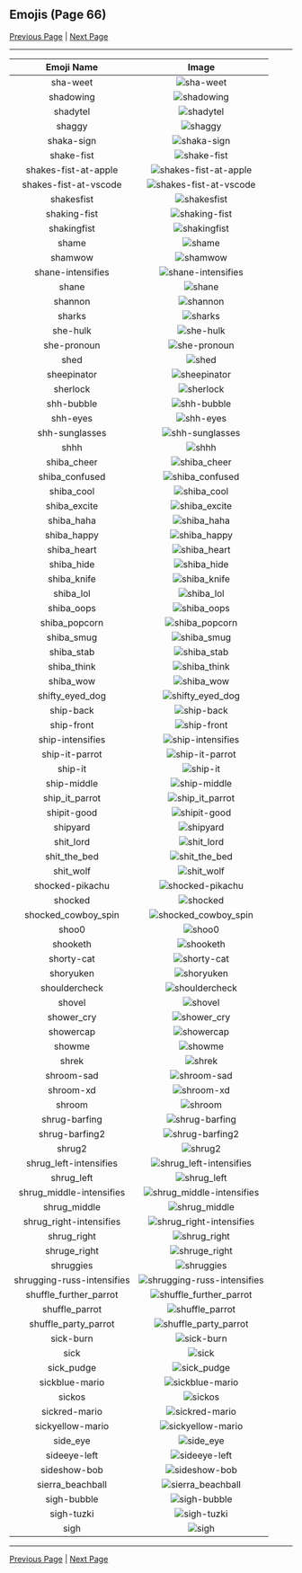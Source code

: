 
  ## Emojis (Page 66)

  [Previous Page](/docs/hashicorp/page-s-0065.md)
   | [Next Page](/docs/hashicorp/page-s-0067.md)

  <hr />

  |Emoji Name|Image|
  | :-: | :-: |
  |sha-weet| ![sha-weet](/emojis/hashicorp/sha-weet.gif)|
  |shadowing| ![shadowing](/emojis/hashicorp/shadowing.jpg)|
  |shadytel| ![shadytel](/emojis/hashicorp/shadytel.png)|
  |shaggy| ![shaggy](/emojis/hashicorp/shaggy.png)|
  |shaka-sign| ![shaka-sign](/emojis/hashicorp/shaka-sign.png)|
  |shake-fist| ![shake-fist](/emojis/hashicorp/shake-fist.gif)|
  |shakes-fist-at-apple| ![shakes-fist-at-apple](/emojis/hashicorp/shakes-fist-at-apple.png)|
  |shakes-fist-at-vscode| ![shakes-fist-at-vscode](/emojis/hashicorp/shakes-fist-at-vscode.png)|
  |shakesfist| ![shakesfist](/emojis/hashicorp/shakesfist.png)|
  |shaking-fist| ![shaking-fist](/emojis/hashicorp/shaking-fist.gif)|
  |shakingfist| ![shakingfist](/emojis/hashicorp/shakingfist.gif)|
  |shame| ![shame](/emojis/hashicorp/shame.png)|
  |shamwow| ![shamwow](/emojis/hashicorp/shamwow.jpg)|
  |shane-intensifies| ![shane-intensifies](/emojis/hashicorp/shane-intensifies.gif)|
  |shane| ![shane](/emojis/hashicorp/shane.png)|
  |shannon| ![shannon](/emojis/hashicorp/shannon.png)|
  |sharks| ![sharks](/emojis/hashicorp/sharks.png)|
  |she-hulk| ![she-hulk](/emojis/hashicorp/she-hulk.jpg)|
  |she-pronoun| ![she-pronoun](/emojis/hashicorp/she-pronoun.png)|
  |shed| ![shed](/emojis/hashicorp/shed.png)|
  |sheepinator| ![sheepinator](/emojis/hashicorp/sheepinator.png)|
  |sherlock| ![sherlock](/emojis/hashicorp/sherlock.png)|
  |shh-bubble| ![shh-bubble](/emojis/hashicorp/shh-bubble.gif)|
  |shh-eyes| ![shh-eyes](/emojis/hashicorp/shh-eyes.png)|
  |shh-sunglasses| ![shh-sunglasses](/emojis/hashicorp/shh-sunglasses.png)|
  |shhh| ![shhh](/emojis/hashicorp/shhh.gif)|
  |shiba_cheer| ![shiba_cheer](/emojis/hashicorp/shiba_cheer.png)|
  |shiba_confused| ![shiba_confused](/emojis/hashicorp/shiba_confused.png)|
  |shiba_cool| ![shiba_cool](/emojis/hashicorp/shiba_cool.png)|
  |shiba_excite| ![shiba_excite](/emojis/hashicorp/shiba_excite.png)|
  |shiba_haha| ![shiba_haha](/emojis/hashicorp/shiba_haha.png)|
  |shiba_happy| ![shiba_happy](/emojis/hashicorp/shiba_happy.png)|
  |shiba_heart| ![shiba_heart](/emojis/hashicorp/shiba_heart.png)|
  |shiba_hide| ![shiba_hide](/emojis/hashicorp/shiba_hide.png)|
  |shiba_knife| ![shiba_knife](/emojis/hashicorp/shiba_knife.png)|
  |shiba_lol| ![shiba_lol](/emojis/hashicorp/shiba_lol.png)|
  |shiba_oops| ![shiba_oops](/emojis/hashicorp/shiba_oops.png)|
  |shiba_popcorn| ![shiba_popcorn](/emojis/hashicorp/shiba_popcorn.png)|
  |shiba_smug| ![shiba_smug](/emojis/hashicorp/shiba_smug.png)|
  |shiba_stab| ![shiba_stab](/emojis/hashicorp/shiba_stab.png)|
  |shiba_think| ![shiba_think](/emojis/hashicorp/shiba_think.png)|
  |shiba_wow| ![shiba_wow](/emojis/hashicorp/shiba_wow.png)|
  |shifty_eyed_dog| ![shifty_eyed_dog](/emojis/hashicorp/shifty_eyed_dog.gif)|
  |ship-back| ![ship-back](/emojis/hashicorp/ship-back.png)|
  |ship-front| ![ship-front](/emojis/hashicorp/ship-front.png)|
  |ship-intensifies| ![ship-intensifies](/emojis/hashicorp/ship-intensifies.gif)|
  |ship-it-parrot| ![ship-it-parrot](/emojis/hashicorp/ship-it-parrot.gif)|
  |ship-it| ![ship-it](/emojis/hashicorp/ship-it.png)|
  |ship-middle| ![ship-middle](/emojis/hashicorp/ship-middle.png)|
  |ship_it_parrot| ![ship_it_parrot](/emojis/hashicorp/ship_it_parrot.gif)|
  |shipit-good| ![shipit-good](/emojis/hashicorp/shipit-good.png)|
  |shipyard| ![shipyard](/emojis/hashicorp/shipyard.png)|
  |shit_lord| ![shit_lord](/emojis/hashicorp/shit_lord.png)|
  |shit_the_bed| ![shit_the_bed](/emojis/hashicorp/shit_the_bed.png)|
  |shit_wolf| ![shit_wolf](/emojis/hashicorp/shit_wolf.png)|
  |shocked-pikachu| ![shocked-pikachu](/emojis/hashicorp/shocked-pikachu.png)|
  |shocked| ![shocked](/emojis/hashicorp/shocked.gif)|
  |shocked_cowboy_spin| ![shocked_cowboy_spin](/emojis/hashicorp/shocked_cowboy_spin.gif)|
  |shoo0| ![shoo0](/emojis/hashicorp/shoo0.png)|
  |shooketh| ![shooketh](/emojis/hashicorp/shooketh.jpg)|
  |shorty-cat| ![shorty-cat](/emojis/hashicorp/shorty-cat.png)|
  |shoryuken| ![shoryuken](/emojis/hashicorp/shoryuken.gif)|
  |shouldercheck| ![shouldercheck](/emojis/hashicorp/shouldercheck.png)|
  |shovel| ![shovel](/emojis/hashicorp/shovel.png)|
  |shower_cry| ![shower_cry](/emojis/hashicorp/shower_cry.png)|
  |showercap| ![showercap](/emojis/hashicorp/showercap.png)|
  |showme| ![showme](/emojis/hashicorp/showme.jpg)|
  |shrek| ![shrek](/emojis/hashicorp/shrek.png)|
  |shroom-sad| ![shroom-sad](/emojis/hashicorp/shroom-sad.png)|
  |shroom-xd| ![shroom-xd](/emojis/hashicorp/shroom-xd.png)|
  |shroom| ![shroom](/emojis/hashicorp/shroom.png)|
  |shrug-barfing| ![shrug-barfing](/emojis/hashicorp/shrug-barfing.png)|
  |shrug-barfing2| ![shrug-barfing2](/emojis/hashicorp/shrug-barfing2.png)|
  |shrug2| ![shrug2](/emojis/hashicorp/shrug2.png)|
  |shrug_left-intensifies| ![shrug_left-intensifies](/emojis/hashicorp/shrug_left-intensifies.gif)|
  |shrug_left| ![shrug_left](/emojis/hashicorp/shrug_left.png)|
  |shrug_middle-intensifies| ![shrug_middle-intensifies](/emojis/hashicorp/shrug_middle-intensifies.gif)|
  |shrug_middle| ![shrug_middle](/emojis/hashicorp/shrug_middle.png)|
  |shrug_right-intensifies| ![shrug_right-intensifies](/emojis/hashicorp/shrug_right-intensifies.gif)|
  |shrug_right| ![shrug_right](/emojis/hashicorp/shrug_right.png)|
  |shruge_right| ![shruge_right](/emojis/hashicorp/shruge_right.jpg)|
  |shruggies| ![shruggies](/emojis/hashicorp/shruggies.png)|
  |shrugging-russ-intensifies| ![shrugging-russ-intensifies](/emojis/hashicorp/shrugging-russ-intensifies.gif)|
  |shuffle_further_parrot| ![shuffle_further_parrot](/emojis/hashicorp/shuffle_further_parrot.gif)|
  |shuffle_parrot| ![shuffle_parrot](/emojis/hashicorp/shuffle_parrot.gif)|
  |shuffle_party_parrot| ![shuffle_party_parrot](/emojis/hashicorp/shuffle_party_parrot.gif)|
  |sick-burn| ![sick-burn](/emojis/hashicorp/sick-burn.gif)|
  |sick| ![sick](/emojis/hashicorp/sick.gif)|
  |sick_pudge| ![sick_pudge](/emojis/hashicorp/sick_pudge.gif)|
  |sickblue-mario| ![sickblue-mario](/emojis/hashicorp/sickblue-mario.gif)|
  |sickos| ![sickos](/emojis/hashicorp/sickos.jpg)|
  |sickred-mario| ![sickred-mario](/emojis/hashicorp/sickred-mario.gif)|
  |sickyellow-mario| ![sickyellow-mario](/emojis/hashicorp/sickyellow-mario.gif)|
  |side_eye| ![side_eye](/emojis/hashicorp/side_eye.png)|
  |sideeye-left| ![sideeye-left](/emojis/hashicorp/sideeye-left.png)|
  |sideshow-bob| ![sideshow-bob](/emojis/hashicorp/sideshow-bob.png)|
  |sierra_beachball| ![sierra_beachball](/emojis/hashicorp/sierra_beachball.gif)|
  |sigh-bubble| ![sigh-bubble](/emojis/hashicorp/sigh-bubble.gif)|
  |sigh-tuzki| ![sigh-tuzki](/emojis/hashicorp/sigh-tuzki.gif)|
  |sigh| ![sigh](/emojis/hashicorp/sigh.png)|

  <hr/>
  
  [Previous Page](/docs/hashicorp/page-s-0065.md)
   | [Next Page](/docs/hashicorp/page-s-0067.md)